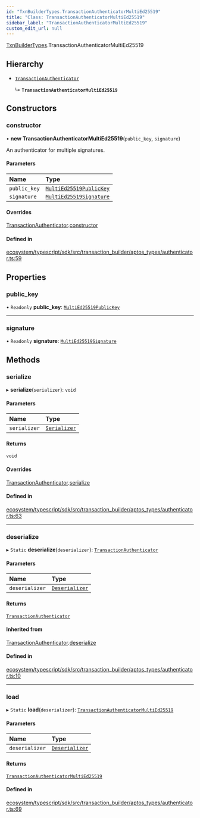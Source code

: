 ```yaml
---
id: "TxnBuilderTypes.TransactionAuthenticatorMultiEd25519"
title: "Class: TransactionAuthenticatorMultiEd25519"
sidebar_label: "TransactionAuthenticatorMultiEd25519"
custom_edit_url: null
---
```


[TxnBuilderTypes](../namespaces/TxnBuilderTypes.md).TransactionAuthenticatorMultiEd25519

## Hierarchy

- [`TransactionAuthenticator`](TxnBuilderTypes.TransactionAuthenticator.md)

  ↳ **`TransactionAuthenticatorMultiEd25519`**

## Constructors

### constructor

• **new TransactionAuthenticatorMultiEd25519**(`public_key`, `signature`)

An authenticator for multiple signatures.

#### Parameters

| Name | Type |
| :------ | :------ |
| `public_key` | [`MultiEd25519PublicKey`](TxnBuilderTypes.MultiEd25519PublicKey.md) |
| `signature` | [`MultiEd25519Signature`](TxnBuilderTypes.MultiEd25519Signature.md) |

#### Overrides

[TransactionAuthenticator](TxnBuilderTypes.TransactionAuthenticator.md).[constructor](TxnBuilderTypes.TransactionAuthenticator.md#constructor)

#### Defined in

[ecosystem/typescript/sdk/src/transaction_builder/aptos_types/authenticator.ts:59](https://github.com/aptos-labs/aptos-core/blob/fb73eb358/ecosystem/typescript/sdk/src/transaction_builder/aptos_types/authenticator.ts#L59)

## Properties

### public\_key

• `Readonly` **public\_key**: [`MultiEd25519PublicKey`](TxnBuilderTypes.MultiEd25519PublicKey.md)

___

### signature

• `Readonly` **signature**: [`MultiEd25519Signature`](TxnBuilderTypes.MultiEd25519Signature.md)

## Methods

### serialize

▸ **serialize**(`serializer`): `void`

#### Parameters

| Name | Type |
| :------ | :------ |
| `serializer` | [`Serializer`](BCS.Serializer.md) |

#### Returns

`void`

#### Overrides

[TransactionAuthenticator](TxnBuilderTypes.TransactionAuthenticator.md).[serialize](TxnBuilderTypes.TransactionAuthenticator.md#serialize)

#### Defined in

[ecosystem/typescript/sdk/src/transaction_builder/aptos_types/authenticator.ts:63](https://github.com/aptos-labs/aptos-core/blob/fb73eb358/ecosystem/typescript/sdk/src/transaction_builder/aptos_types/authenticator.ts#L63)

___

### deserialize

▸ `Static` **deserialize**(`deserializer`): [`TransactionAuthenticator`](TxnBuilderTypes.TransactionAuthenticator.md)

#### Parameters

| Name | Type |
| :------ | :------ |
| `deserializer` | [`Deserializer`](BCS.Deserializer.md) |

#### Returns

[`TransactionAuthenticator`](TxnBuilderTypes.TransactionAuthenticator.md)

#### Inherited from

[TransactionAuthenticator](TxnBuilderTypes.TransactionAuthenticator.md).[deserialize](TxnBuilderTypes.TransactionAuthenticator.md#deserialize)

#### Defined in

[ecosystem/typescript/sdk/src/transaction_builder/aptos_types/authenticator.ts:10](https://github.com/aptos-labs/aptos-core/blob/fb73eb358/ecosystem/typescript/sdk/src/transaction_builder/aptos_types/authenticator.ts#L10)

___

### load

▸ `Static` **load**(`deserializer`): [`TransactionAuthenticatorMultiEd25519`](TxnBuilderTypes.TransactionAuthenticatorMultiEd25519.md)

#### Parameters

| Name | Type |
| :------ | :------ |
| `deserializer` | [`Deserializer`](BCS.Deserializer.md) |

#### Returns

[`TransactionAuthenticatorMultiEd25519`](TxnBuilderTypes.TransactionAuthenticatorMultiEd25519.md)

#### Defined in

[ecosystem/typescript/sdk/src/transaction_builder/aptos_types/authenticator.ts:69](https://github.com/aptos-labs/aptos-core/blob/fb73eb358/ecosystem/typescript/sdk/src/transaction_builder/aptos_types/authenticator.ts#L69)
